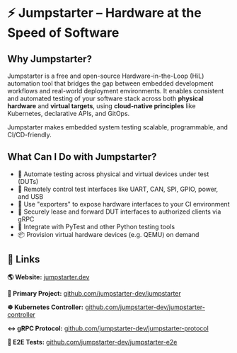 # ⚡ Jumpstarter – Hardware at the Speed of Software

## Why Jumpstarter?

Jumpstarter is a free and open-source Hardware-in-the-Loop (HiL) automation tool that bridges the gap between embedded development workflows and real-world deployment environments. It enables consistent and automated testing of your software stack across both **physical hardware** and **virtual targets**, using **cloud-native principles** like Kubernetes, declarative APIs, and GitOps.

Jumpstarter makes embedded system testing scalable, programmable, and CI/CD-friendly.

## What Can I Do with Jumpstarter?

- 🧪 Automate testing across physical and virtual devices under test (DUTs)
- 🔌 Remotely control test interfaces like UART, CAN, SPI, GPIO, power, and USB
- 🧰 Use "exporters" to expose hardware interfaces to your CI environment
- 🔐 Securely lease and forward DUT interfaces to authorized clients via gRPC
- 🐍 Integrate with PyTest and other Python testing tools
- 📦 Provision virtual hardware devices (e.g. QEMU) on demand

## 🔗 Links

**🌎 Website:** [jumpstarter.dev](https://jumpstarter.dev)

**🐍 Primary Project:** [github.com/jumpstarter-dev/jumpstarter](https://github.com/jumpstarter-dev/jumpstarter)

**☸️ Kubernetes Controller:** [github.com/jumpstarter-dev/jumpstarter-controller](https://github.com/jumpstarter-dev/jumpstarter-controller)

**↔️ gRPC Protocol:** [github.com/jumpstarter-dev/jumpstarter-protocol](https://github.com/jumpstarter-dev/jumpstarter-protocol)

**🧪 E2E Tests:** [github.com/jumpstarter-dev/jumpstarter-e2e](https://github.com/jumpstarter-dev/jumpstarter-e2e)
